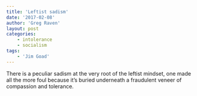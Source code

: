 ```yaml
---
title: 'Leftist sadism'
date: '2017-02-08'
author: 'Greg Raven'
layout: post
categories:
    - intolerance
    - socialism
tags:
    - 'Jim Goad'
---
```


There is a peculiar sadism at the very root of the leftist mindset, one made all the more foul because it’s buried underneath a fraudulent veneer of compassion and tolerance.